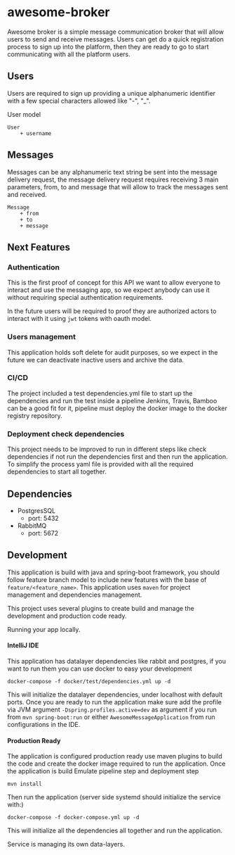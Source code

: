 # awesome-broker

Awesome broker is a simple message communication broker that will allow users to send and receive messages.
Users can get do a quick registration process to sign up into the platform, then they are ready to go to start communicating with all the platform users.

## Users
Users are required to sign up providing a unique alphanumeric identifier with a few special characters allowed like "-", "_".

User model 
````
User
    + username
````


## Messages 
Messages can be any alphanumeric text string be sent into the message delivery request, the message delivery request requires receiving 3 main parameters, 
from, to and message that will allow to track the messages sent and received.

````
Message
    + from
    + to
    + message
````

## Next Features

### Authentication
This is the first proof of concept for this API we want to allow everyone to interact and use the messaging app, so we expect anybody can use it without requiring special authentication requirements. 

In the future users will be required to proof they are authorized actors to interact with it using `jwt` tokens with oauth model.

### Users management
This application holds soft delete for audit purposes, so we expect in the future we can deactivate inactive users and archive the data.

### CI/CD 
The project included a test dependencies.yml file to start up the dependencies and run the test inside a pipeline 
Jenkins, Travis, Bamboo can be a good fit for it, pipeline must deploy the docker image to the docker registry repository.

### Deployment check dependencies 

This project needs to be improved to run in different steps like check dependencies if not run the dependencies first
and then run the application. To simplify the process yaml file is provided with all the required dependencies to start all together. 

## Dependencies

+ PostgresSQL
  + port: 5432
+ RabbitMQ
  + port: 5672

## Development

This application is build with java and spring-boot framework, you should follow feature branch model to include new features with the base of
`feature/<feature_name>`. This application uses `maven` for project management and dependencies management.

This project uses several plugins to create build and manage the development and production code ready. 

Running your app locally. 

#### IntelliJ IDE

This application has datalayer dependencies like rabbit and postgres, if you want to run them you can use docker to easy your development
````
docker-compose -f docker/test/dependencies.yml up -d
````
This will initialize the datalayer dependencies, under localhost with default ports.
Once you are ready to run the application make sure add the profile via JVM argument `-Dspring.profiles.active=dev` as argument if you run from `mvn spring-boot:run` or either `AwesomeMessageApplication` from run configurations in the IDE.

#### Production Ready

The application is configured production ready use maven plugins to build the code and create the docker image required to run the application. 
Once the application is build
Emulate pipeline step and deployment step
````
mvn install 
````
Then run the application (server side systemd should initialize the service with:)
````
docker-compose -f docker-compose.yml up -d 
````

This will initialize all the dependencies all together and run the application. 

Service is managing its own data-layers. 